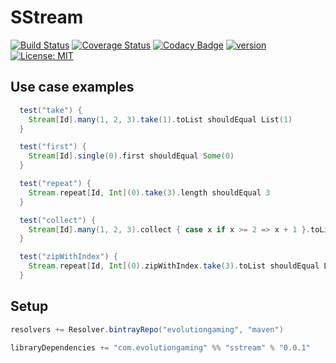 # SStream
[![Build Status](https://travis-ci.org/evolution-gaming/sstream.svg)](https://travis-ci.org/evolution-gaming/sstream)
[![Coverage Status](https://coveralls.io/repos/evolution-gaming/sstream/badge.svg)](https://coveralls.io/r/evolution-gaming/sstream)
[![Codacy Badge](https://api.codacy.com/project/badge/Grade/19db076d4ff64a78b865a17354144e9a)](https://www.codacy.com/app/evolution-gaming/sstream?utm_source=github.com&amp;utm_medium=referral&amp;utm_content=evolution-gaming/sstream&amp;utm_campaign=Badge_Grade)
[![version](https://api.bintray.com/packages/evolutiongaming/maven/sstream/images/download.svg) ](https://bintray.com/evolutiongaming/maven/sstream/_latestVersion)
[![License: MIT](https://img.shields.io/badge/License-MIT-yellowgreen.svg)](https://opensource.org/licenses/MIT)

## Use case examples

```scala
  test("take") {
    Stream[Id].many(1, 2, 3).take(1).toList shouldEqual List(1)
  }

  test("first") {
    Stream[Id].single(0).first shouldEqual Some(0)
  }

  test("repeat") {
    Stream.repeat[Id, Int](0).take(3).length shouldEqual 3
  }

  test("collect") {
    Stream[Id].many(1, 2, 3).collect { case x if x >= 2 => x + 1 }.toList shouldEqual List(3, 4)
  }

  test("zipWithIndex") {
    Stream.repeat[Id, Int](0).zipWithIndex.take(3).toList shouldEqual List((0, 0), (0, 1), (0, 2))
  }
```

## Setup

```scala
resolvers += Resolver.bintrayRepo("evolutiongaming", "maven")

libraryDependencies += "com.evolutiongaming" %% "sstream" % "0.0.1"
```